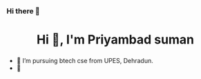 ### Hi there 👋

<h1 align="center">Hi 👋, I'm Priyambad suman</h1>
<h3 align="center"></h3>

- 🔭 I’m pursuing btech cse from UPES, Dehradun.
- 🌱  



